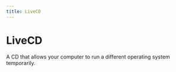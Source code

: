 ```yaml
---
title: LiveCD
---
```

# LiveCD

A CD that allows your computer to run a different operating system temporarily.